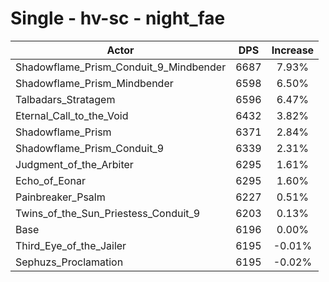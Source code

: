 # Single - hv-sc - night_fae
| Actor | DPS | Increase |
|---|:---:|:---:|
|Shadowflame_Prism_Conduit_9_Mindbender|6687|7.93%|
|Shadowflame_Prism_Mindbender|6598|6.50%|
|Talbadars_Stratagem|6596|6.47%|
|Eternal_Call_to_the_Void|6432|3.82%|
|Shadowflame_Prism|6371|2.84%|
|Shadowflame_Prism_Conduit_9|6339|2.31%|
|Judgment_of_the_Arbiter|6295|1.61%|
|Echo_of_Eonar|6295|1.60%|
|Painbreaker_Psalm|6227|0.51%|
|Twins_of_the_Sun_Priestess_Conduit_9|6203|0.13%|
|Base|6196|0.00%|
|Third_Eye_of_the_Jailer|6195|-0.01%|
|Sephuzs_Proclamation|6195|-0.02%|
